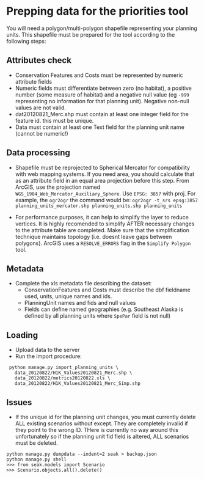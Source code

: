 # Prepping data for the priorities tool

You will need a polygon/multi-polygon shapefile representing your planning units.
This shapefile must be prepared for the tool according to the following steps:

## Attributes check
- Conservation Features and Costs must be represented by numeric attribute fields
- Numeric fields must differentiate between zero (no habitat), a positive number (some measure of habitat) 
    and a negative null value (eg `-999` representing no information for that planning unit). 
    Negative non-null values are not valid.
- dat20120821_Merc.shp must contain at least one integer field for the feature id. this must be unique.
- Data must contain at least one Text field for the planning unit name (cannot be numeric!)

## Data processing
- Shapefile must be reprojected to Spherical Mercator for compatibility 
    with web mapping systems. If you need area, you should calculate that as 
    an attribute field in an equal area projection before this step.
    From ArcGIS, use the projection named `WGS_1984_Web_Mercator_Auxiliary_Sphere`. 
    Use `EPSG: 3857` with proj. For example, the `ogr2ogr` the command would be:
        `ogr2ogr -t_srs epsg:3857 planning_units_mercator.shp planning_units.shp planning_units`

- For performance purposes, it can help to simplify the layer to reduce vertices. 
    It is highly recomended to simplify AFTER necessary changes to the attribute table are completed.
    Make sure that the simplification technique maintains topology (i.e. doesnt leave gaps between polygons).
    ArcGIS uses a `RESOLVE_ERRORS` flag in the `Simplify Polygon` tool. 

## Metadata
- Complete the xls metadata file describing the dataset:
    - ConservationFeatures and Costs must describe the dbf fieldname used, units, unique names and ids. 
    - PlanningUnit names and fids and null values
    - Fields can define named geographies (e.g. Southeast Alaska is defined by all planning units where `SpePar` field is not null)

## Loading
- Upload data to the server
- Run the import procedure:
```
 python manage.py import_planning_units \
   data_20120822/H1K_Values20120821_Merc.shp \
   data_20120822/metrics20120822.xls \
   data_20120822/H1K_Values20120821_Merc_Simp.shp
```


## Issues 
- If the unique id for the planning unit changes, you must currently delete ALL existing scenarios without except. They are completely invalid if they point to the wrong ID. THere is currently no way around this unfortunately so if the planning unit fid field is altered, ALL scenarios must be deleted. 

```
python manage.py dumpdata --indent=2 seak > backup.json
python manage.py shell
>>> from seak.models import Scenario
>>> Scenario.objects.all().delete()
```
